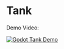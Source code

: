 # Tank

Demo Video:

[![Godot Tank Demo](https://img.youtube.com/vi/ExRE-XwPR3E/0.jpg)](https://www.youtube.com/watch?v=ExRE-XwPR3E "Godot Tank Demo")
